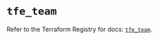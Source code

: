 # `tfe_team`

Refer to the Terraform Registry for docs: [`tfe_team`](https://registry.terraform.io/providers/hashicorp/tfe/0.57.1/docs/resources/team).
